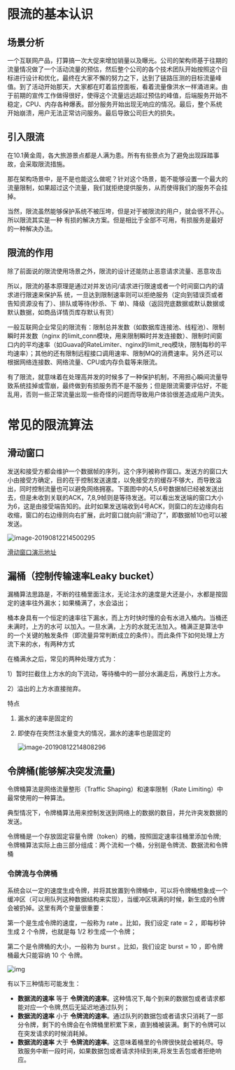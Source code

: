 # 限流的基本认识

## 场景分析

一个互联网产品，打算搞一次大促来增加销量以及曝光。公司的架构师基于往期的流量情况做了一个活动流量的预估，然后整个公司的各个技术团队开始按照这个目标进行设计和优化，最终在大家不懈的努力之下，达到了链路压测的目标流量峰值。到了活动开始那天，大家都在盯着监控面板，看着流量像洪水一样涌进来。由于前期的宣传工作做得很好，使得这个流量远远超过预估的峰值，后端服务开始不稳定，CPU、内存各种爆表。部分服务开始出现无响应的情况。最后，整个系统开始崩溃，用户无法正常访问服务。最后导致公司巨大的损失。

## 引入限流

在10.1黄金周，各大旅游景点都是人满为患。所有有些景点为了避免出现踩踏事故，会采取限流措施。

那在架构场景中，是不是也能这么做呢？针对这个场景，能不能够设置一个最大的流量限制，如果超过这个流量，我们就拒绝提供服务，从而使得我们的服务不会挂掉。

当然，限流虽然能够保护系统不被压垮，但是对于被限流的用户，就会很不开心。所以限流其实是一种
有损的解决方案。但是相比于全部不可用，有损服务是最好的一种解决办法。

## 限流的作用

除了前面说的限流使用场景之外，限流的设计还能防止恶意请求流量、恶意攻击

所以，限流的基本原理是通过对并发访问/请求进行限速或者一个时间窗口内的请求进行限速来保护系
统，一旦达到限制速率则可以拒绝服务（定向到错误页或者告知资源没有了）、排队或等待(秒杀、下
单)、降级（返回兜底数据或默认数据或默认数据，如商品详情页库存默认有货）

一般互联网企业常见的限流有：限制总并发数（如数据库连接池、线程池）、限制瞬时并发数（nginx
的limit_conn模块，用来限制瞬时并发连接数）、限制时间窗口内的平均速率（如Guava的RateLimiter、nginx的limit_req模块，限制每秒的平均速率）；其他的还有限制远程接口调用速率、限制MQ的消费速率。另外还可以根据网络连接数、网络流量、CPU或内存负载等来限流。

有了限流，就意味着在处理高并发的时候多了一种保护机制，不用担心瞬间流量导致系统挂掉或雪崩，最终做到有损服务而不是不服务；但是限流需要评估好，不能乱用，否则一些正常流量出现一些奇怪的问题而导致用户体验很差造成用户流失。

# 常见的限流算法

## 滑动窗口

发送和接受方都会维护一个数据帧的序列，这个序列被称作窗口。发送方的窗口大小由接受方确定，目的在于控制发送速度，以免接受方的缓存不够大，而导致溢出，同时控制流量也可以避免网络拥塞。下面图中的4,5,6号数据帧已经被发送出去，但是未收到关联的ACK，7,8,9帧则是等待发送。可以看出发送端的窗口大小为6，这是由接受端告知的。此时如果发送端收到4号ACK，则窗口的左边缘向右收缩，窗口的右边缘则向右扩展，此时窗口就向前“滑动了”，即数据帧10也可以被发送。

![image-20190812214500295](http://ww1.sinaimg.cn/large/006tNc79gy1g5x8aqew4yj31pu0i277k.jpg)

[滑动窗口演示地址](https://media.pearsoncmg.com/aw/ecs_kurose_compnetwork_7/cw/content/interactiveanimations/selective-repeat-protocol/index.html)

## 漏桶（控制传输速率Leaky bucket）

漏桶算法思路是，不断的往桶里面注水，无论注水的速度是大还是小，水都是按固定的速率往外漏水；如果桶满了，水会溢出；

桶本身具有一个恒定的速率往下漏水，而上方时快时慢的会有水进入桶内。当桶还未满时，上方的水可
以加入。一旦水满，上方的水就无法加入。桶满正是算法中的一个关键的触发条件（即流量异常判断成立的条件）。而此条件下如何处理上方流下来的水，有两种方式

在桶满水之后，常见的两种处理方式为：

1）暂时拦截住上方水的向下流动，等待桶中的一部分水漏走后，再放行上方水。

2）溢出的上方水直接抛弃。

特点

1. 漏水的速率是固定的

2. 即使存在突然注水量变大的情况，漏水的速率也是固定的

   ![image-20190812214808296](http://ww4.sinaimg.cn/large/006tNc79gy1g5x8e3fvrfj30l20x4agk.jpg)

## 令牌桶(能够解决突发流量)

令牌桶算法是网络流量整形（Traffic Shaping）和速率限制（Rate Limiting）中最常使用的一种算法。

典型情况下，令牌桶算法用来控制发送到网络上的数据的数目，并允许突发数据的发送。

令牌桶是一个存放固定容量令牌（token）的桶，按照固定速率往桶里添加令牌; 令牌桶算法实际上由三部分组成：两个流和一个桶，分别是令牌流、数据流和令牌桶

### 令牌流与令牌桶

系统会以一定的速度生成令牌，并将其放置到令牌桶中，可以将令牌桶想象成一个缓冲区（可以用队列这种数据结构来实现），当缓冲区填满的时候，新生成的令牌会被扔掉。这里有两个变量很重要：

第一个是生成令牌的速度，一般称为 rate 。比如，我们设定 rate = 2 ，即每秒钟生成 2 个令牌，也就是每 1/2 秒生成一个令牌；

第二个是令牌桶的大小，一般称为 burst 。比如，我们设定 burst = 10 ，即令牌桶最大只能容纳 10 个
令牌。

![img](https://images2018.cnblogs.com/blog/874963/201807/874963-20180727184550598-845634570.png)

有以下三种情形可能发生：

- **数据流的速率** 等于 **令牌流的速率**。这种情况下,每个到来的数据包或者请求都能对应一个令牌,然后无延迟地通过队列；
- **数据流的速率** 小于 **令牌流的速率**。通过队列的数据包或者请求只消耗了一部分令牌，剩下的令牌会在令牌桶里积累下来，直到桶被装满。剩下的令牌可以在突发请求的时候消耗掉。
- **数据流的速率** 大于 **令牌流的速率**。这意味着桶里的令牌很快就会被耗尽。导致服务中断一段时间，如果数据包或者请求持续到来,将发生丢包或者拒绝响应。